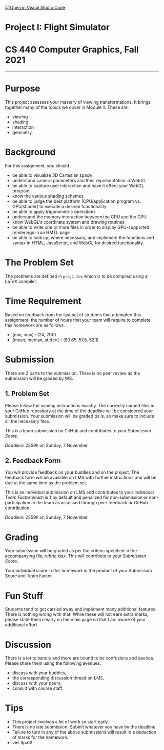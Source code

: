[![Open in Visual Studio Code](https://classroom.github.com/assets/open-in-vscode-f059dc9a6f8d3a56e377f745f24479a46679e63a5d9fe6f495e02850cd0d8118.svg)](https://classroom.github.com/online_ide?assignment_repo_id=6108364&assignment_repo_type=AssignmentRepo)
# Project I: Flight Simulator
# CS 440 Computer Graphics, Fall 2021
***

# Purpose

This project assesses your mastery of viewing transformations. It brings together many of the topics we cover in Module II. These are:

- viewing
- shading
- interaction
- geometry

# Background

For this assignment, you should
- be able to visualize 3D Cartesian space
- understand camera parameters and their representation in WebGL
- be able to capture user interaction and have it effect your WebGL program
- know the various shading schemes
- be able to judge the best platform (CPU/application program vs. GPU/shader) to execute a desired functionality
- be able to apply trigonometric operations
- understand the memory interaction between the CPU and the GPU
- know WebGL's coordinate system and drawing routines
- be able to write one or more files in order to display GPU-supported renderings in an HMTL page
- be able to look up, where necessary, and implement the functions and syntax in HTML, JavaScript, and WebGL for desired functionality.

# The Problem Set

The problems are defined in `proj1.tex` which is to be compiled using a LaTeX compiler.

# Time Requirement

Based on feedback from the last set of students that attempted this assignment, the number of hours that your team will require to complete this homework are as follows.

- (min, max) : (24, 200)
- (mean, median, st.dev.) : (80.65, 57.5, 52.1)

# Submission

There are 2 parts to the submission. There is no peer review as the submission will be graded by WS.

## 1. Problem Set

Please follow the naming instructions exactly. The correctly named files in your GitHub repository at the time of the deadline will be considered your submission. Your submission will be graded _as is_, so make sure to include all the necessary files.

This is a team submission on GitHub and contributes to your _Submission Score_.

_Deadline_: 2359h on Sunday, 7 November.

## 2. Feedback Form

You will provide feedback on your buddies and on the project. The feedback form will be available on LMS with further instructions and will be due at the same time as the problem set.

This is an individual submission on LMS and contributes to your individual _Team Factor_ which is 1 by default and penalized for non-submission or non-participation in the team as assessed through peer feedback or GitHub contribution.

_Deadline_: 2359h on Sunday, 7 November.

# Grading

Your submission will be graded as per the criteria specified in the accompanying file, _rubric.xlsx_. This will contribute to your _Submission Score_.

Your individual score in this homework is the product of your Submission Score and Team Factor.

# Fun Stuff

Students tend to get carried away and implement many additional features. There is nothing wrong with that! While these will not earn extra marks, please state them clearly on the main page so that I am aware of your additional effort.

# Discussion

There is a lot to handle and there are bound to be confusions and queries. Please share them using the following avenues.

- discuss with your buddies,
- the corresponding discussion thread on LMS,
- discuss with your peers,
- consult with course staff.

# Tips

- This project involves a lot of work so start early.
- There is no late submission. Submit whatever you have by the deadline.
- Failure to turn in any of the above submissions will result in a deduction of marks for the homework.
- viel Spaß!
